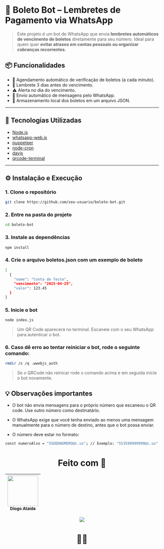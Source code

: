 # 🤖 Boleto Bot – Lembretes de Pagamento via WhatsApp

> Este projeto é um bot de WhatsApp que envia **lembretes automáticos de vencimento de boletos** diretamente para seu número. Ideal para quem quer **evitar atrasos em contas pessoais ou organizar cobranças recorrentes**.

## 📦 Funcionalidades

- 🔁 Agendamento automático de verificação de boletos (a cada minuto).
- 🔔 Lembrete 3 dias antes do vencimento.
- ⚠️ Alerta no dia do vencimento.
- 💬 Envio automático de mensagens pelo WhatsApp.
- 📄 Armazenamento local dos boletos em um arquivo JSON.

---

## 🚀 Tecnologias Utilizadas

- [Node.js](https://nodejs.org/)
- [whatsapp-web.js](https://github.com/pedroslopez/whatsapp-web.js)
- [puppeteer](https://pptr.dev/)
- [node-cron](https://github.com/kelektiv/node-cron)
- [dayjs](https://day.js.org/)
- [qrcode-terminal](https://github.com/gtanner/qrcode-terminal)

---

## ⚙️ Instalação e Execução

### 1. Clone o repositório

```bash
git clone https://github.com/seu-usuario/boleto-bot.git
```

### 2. Entre na pasta do projeto

```bash
cd boleto-bot
```

### 3. Instale as dependências

```bash
npm install
```

### 4. Crie o arquivo boletos.json com um exemplo de boleto

```bash
[
  {
    "nome": "Conta de Teste",
    "vencimento": "2025-04-29",
    "valor": 123.45
  }
]

```

### 5. Inicie o bot

```bash
node index.js
```
> Um QR Code aparecerá no terminal. Escaneie com o seu WhatsApp para autenticar o bot.

### 6. Caso dê erro ao tentar reiniciar o bot, rode o seguinte comando:

```bash
rmdir /s /q .wwebjs_auth
```
> Se o QRCode não reinicar rode o comando acima e em seguida inicie o bot novamente.

## 💡 Observações importantes

- O bot não envia mensagens para o próprio número que escaneou o QR code. Use outro número como destinatário.

- O WhatsApp exige que você tenha enviado ao menos uma mensagem manualmente para o número de destino, antes que o bot possa enviar.

- O número deve estar no formato:

```bash
const numeroAlvo = "55DDDNÚMERO@c.us"; // Exemplo: "553599999999@c.us"
```

<div align="center">
  
# Feito com 💙
| [<img src="https://avatars.githubusercontent.com/u/143373573?v=4" width="100" height="100"><br><sub>Diogo Ataide</sub>](https://github.com/diatsilva007)
| :---: |

 <p><img src="http://img.shields.io/static/v1?label=STATUS&message=CONCLUIDO&color=GREEN&style=for-the-badge"/></p>
 
 # 🙅‍♂️
 
 </div>
